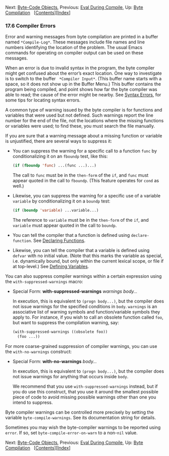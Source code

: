 

Next: [Byte-Code Objects](Byte_002dCode-Objects.html), Previous: [Eval During Compile](Eval-During-Compile.html), Up: [Byte Compilation](Byte-Compilation.html)   \[[Contents](index.html#SEC_Contents "Table of contents")]\[[Index](Index.html "Index")]

### 17.6 Compiler Errors

Error and warning messages from byte compilation are printed in a buffer named `*Compile-Log*`. These messages include file names and line numbers identifying the location of the problem. The usual Emacs commands for operating on compiler output can be used on these messages.

When an error is due to invalid syntax in the program, the byte compiler might get confused about the error’s exact location. One way to investigate is to switch to the buffer ` *Compiler Input*`. (This buffer name starts with a space, so it does not show up in the Buffer Menu.) This buffer contains the program being compiled, and point shows how far the byte compiler was able to read; the cause of the error might be nearby. See [Syntax Errors](Syntax-Errors.html), for some tips for locating syntax errors.

A common type of warning issued by the byte compiler is for functions and variables that were used but not defined. Such warnings report the line number for the end of the file, not the locations where the missing functions or variables were used; to find these, you must search the file manually.

If you are sure that a warning message about a missing function or variable is unjustified, there are several ways to suppress it:

*   You can suppress the warning for a specific call to a function `func` by conditionalizing it on an `fboundp` test, like this:

    ```lisp
    (if (fboundp 'func) ...(func ...)...)
    ```

    The call to `func` must be in the `then-form` of the `if`, and `func` must appear quoted in the call to `fboundp`. (This feature operates for `cond` as well.)

*   Likewise, you can suppress the warning for a specific use of a variable `variable` by conditionalizing it on a `boundp` test:

    ```lisp
    (if (boundp 'variable) ...variable...)
    ```

    The reference to `variable` must be in the `then-form` of the `if`, and `variable` must appear quoted in the call to `boundp`.

*   You can tell the compiler that a function is defined using `declare-function`. See [Declaring Functions](Declaring-Functions.html).

*   Likewise, you can tell the compiler that a variable is defined using `defvar` with no initial value. (Note that this marks the variable as special, i.e. dynamically bound, but only within the current lexical scope, or file if at top-level.) See [Defining Variables](Defining-Variables.html).

You can also suppress compiler warnings within a certain expression using the `with-suppressed-warnings` macro:

*   Special Form: **with-suppressed-warnings** *warnings body…*

    In execution, this is equivalent to `(progn body...)`, but the compiler does not issue warnings for the specified conditions in `body`. `warnings` is an associative list of warning symbols and function/variable symbols they apply to. For instance, if you wish to call an obsolete function called `foo`, but want to suppress the compilation warning, say:

    ```lisp
    (with-suppressed-warnings ((obsolete foo))
      (foo ...))
    ```

For more coarse-grained suppression of compiler warnings, you can use the `with-no-warnings` construct:

*   Special Form: **with-no-warnings** *body…*

    In execution, this is equivalent to `(progn body...)`, but the compiler does not issue warnings for anything that occurs inside `body`.

    We recommend that you use `with-suppressed-warnings` instead, but if you do use this construct, that you use it around the smallest possible piece of code to avoid missing possible warnings other than one you intend to suppress.

Byte compiler warnings can be controlled more precisely by setting the variable `byte-compile-warnings`. See its documentation string for details.

Sometimes you may wish the byte-compiler warnings to be reported using `error`. If so, set `byte-compile-error-on-warn` to a non-`nil` value.

Next: [Byte-Code Objects](Byte_002dCode-Objects.html), Previous: [Eval During Compile](Eval-During-Compile.html), Up: [Byte Compilation](Byte-Compilation.html)   \[[Contents](index.html#SEC_Contents "Table of contents")]\[[Index](Index.html "Index")]
